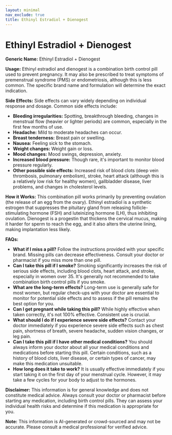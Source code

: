 ```yaml
---
layout: minimal
nav_exclude: true
title: Ethinyl Estradiol + Dienogest
---
```


# Ethinyl Estradiol + Dienogest

**Generic Name:** Ethinyl Estradiol + Dienogest

**Usage:**  Ethinyl estradiol and dienogest is a combination birth control pill used to prevent pregnancy.  It may also be prescribed to treat symptoms of premenstrual syndrome (PMS) or endometriosis,  although this is less common.  The specific brand name and formulation will determine the exact indication.

**Side Effects:**  Side effects can vary widely depending on individual response and dosage. Common side effects include:

* **Bleeding irregularities:**  Spotting, breakthrough bleeding, changes in menstrual flow (heavier or lighter periods) are common, especially in the first few months of use.
* **Headache:**  Mild to moderate headaches can occur.
* **Breast tenderness:**  Breast pain or swelling.
* **Nausea:**  Feeling sick to the stomach.
* **Weight changes:** Weight gain or loss.
* **Mood changes:**  Mood swings, depression, anxiety.
* **Increased blood pressure:**  Though rare, it's important to monitor blood pressure regularly.
* **Other possible side effects:**  Increased risk of blood clots (deep vein thrombosis, pulmonary embolism), stroke, heart attack (although this is a relatively low risk for healthy women), gallbladder disease, liver problems, and changes in cholesterol levels.


**How it Works:** This combination pill works primarily by preventing ovulation (the release of an egg from the ovary).  Ethinyl estradiol is a synthetic estrogen that suppresses the pituitary gland from releasing follicle-stimulating hormone (FSH) and luteinizing hormone (LH), thus inhibiting ovulation. Dienogest is a progestin that thickens the cervical mucus, making it harder for sperm to reach the egg, and it also alters the uterine lining, making implantation less likely.

**FAQs:**

* **What if I miss a pill?**  Follow the instructions provided with your specific brand. Missing pills can decrease effectiveness.  Consult your doctor or pharmacist if you miss more than one pill.
* **Can I take this pill if I smoke?** Smoking significantly increases the risk of serious side effects, including blood clots, heart attack, and stroke, especially in women over 35.  It's generally not recommended to take combination birth control pills if you smoke.
* **What are the long-term effects?**  Long-term use is generally safe for most women, but regular check-ups with your doctor are essential to monitor for potential side effects and to assess if the pill remains the best option for you.
* **Can I get pregnant while taking this pill?** While highly effective when taken correctly, it's not 100% effective.  Consistent use is crucial.
* **What should I do if I experience severe side effects?**  Contact your doctor immediately if you experience severe side effects such as chest pain, shortness of breath, severe headache, sudden vision changes, or leg pain.
* **Can I take this pill if I have other medical conditions?**  You should always inform your doctor about all your medical conditions and medications before starting this pill.  Certain conditions, such as a history of blood clots, liver disease, or certain types of cancer, may make this medication unsuitable.
* **How long does it take to work?**  It is usually effective immediately if you start taking it on the first day of your menstrual cycle.  However, it may take a few cycles for your body to adjust to the hormones.


**Disclaimer:** This information is for general knowledge and does not constitute medical advice. Always consult your doctor or pharmacist before starting any medication, including birth control pills. They can assess your individual health risks and determine if this medication is appropriate for you.


**Note:** This information is AI-generated or crowd-sourced and may not be accurate. Please consult a medical professional for verified advice.